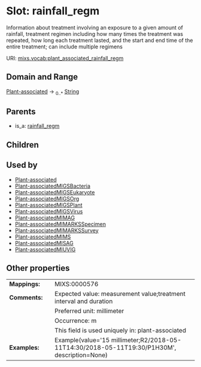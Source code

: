 
# Slot: rainfall_regm


Information about treatment involving an exposure to a given amount of rainfall, treatment regimen including how many times the treatment was repeated, how long each treatment lasted, and the start and end time of the entire treatment; can include multiple regimens

URI: [mixs.vocab:plant_associated_rainfall_regm](https://w3id.org/mixs/vocab/plant_associated_rainfall_regm)


## Domain and Range

[Plant-associated](Plant-associated.md) &#8594;  <sub>0..\*</sub> [String](types/String.md)

## Parents

 *  is_a: [rainfall_regm](rainfall_regm.md)

## Children


## Used by

 * [Plant-associated](Plant-associated.md)
 * [Plant-associatedMIGSBacteria](Plant-associatedMIGSBacteria.md)
 * [Plant-associatedMIGSEukaryote](Plant-associatedMIGSEukaryote.md)
 * [Plant-associatedMIGSOrg](Plant-associatedMIGSOrg.md)
 * [Plant-associatedMIGSPlant](Plant-associatedMIGSPlant.md)
 * [Plant-associatedMIGSVirus](Plant-associatedMIGSVirus.md)
 * [Plant-associatedMIMAG](Plant-associatedMIMAG.md)
 * [Plant-associatedMIMARKSSpecimen](Plant-associatedMIMARKSSpecimen.md)
 * [Plant-associatedMIMARKSSurvey](Plant-associatedMIMARKSSurvey.md)
 * [Plant-associatedMIMS](Plant-associatedMIMS.md)
 * [Plant-associatedMISAG](Plant-associatedMISAG.md)
 * [Plant-associatedMIUVIG](Plant-associatedMIUVIG.md)

## Other properties

|  |  |  |
| --- | --- | --- |
| **Mappings:** | | MIXS:0000576 |
| **Comments:** | | Expected value: measurement value;treatment interval and duration |
|  | | Preferred unit: millimeter |
|  | | Occurrence: m |
|  | | This field is used uniquely in: plant-associated |
| **Examples:** | | Example(value='15 millimeter;R2/2018-05-11T14:30/2018-05-11T19:30/P1H30M', description=None) |

